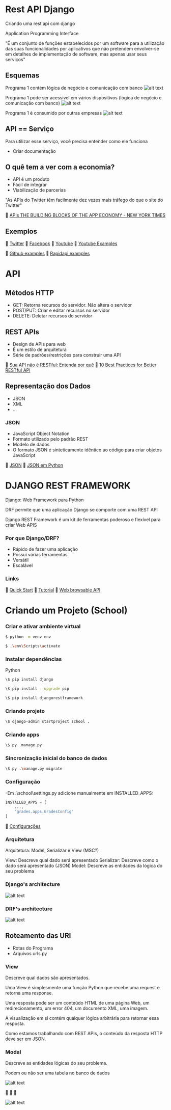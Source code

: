 # Rest API Django

Criando uma rest api com django

Application Programming Interface

"É um conjunto de funções estabelecidos por um software para 
a utilização das suas funcionalidades por aplicativos que não 
pretendem envolver-se em detalhes de implementação de software, 
mas apenas usar seus serviços"

## Esquemas

Programa 1 contém lógica de negócio e comunicação com banco
![alt text](https://github.com/rauldosS/rest-api-django/blob/main/images/01.png?raw=true)

Programa 1 pode ser acessível em vários dispositivos (lógica de negócio e comunicação com banco)
![alt text](https://github.com/rauldosS/rest-api-django/blob/main/images/02.png?raw=true)

Programa 1 é consumido por outras empresas
![alt text](https://github.com/rauldosS/rest-api-django/blob/main/images/03.png?raw=true)

## API == Serviço

Para utilizar esse serviço, você precisa entender como ele funciona

- Criar documentação

## O quê tem a ver com a economia?

- API é um produto
- Fácil de integrar
- Viabilização de parcerias

"As APIs do Twitter têm facilmente dez vezes mais tráfego do que o site do Twitter"


🔗 [APIs THE BUILDING BLOCKS OF THE APP ECONOMY - NEW YORK TIMES](https://www.nytimes.com/paidpost/ca-technologies/apis-the-building-blocks-of-the-app-economy.html)

## Exemplos

🔗 [Twitter](https://developer.twitter.com/en/docs/twitter-api)
🔗 [Facebook]()
🔗 [Youtube](https://developers.google.com/youtube/v3)
    🔗 [Youtube Examples](https://github.com/youtube/api-samples)

🔗 [Github examples](https://github.com/public-apis/public-apis)
🔗 [Rapidapi examples](https://rapidapi.com/blog/most-popular-apis-2018/)

# API
## Métodos HTTP

- GET: Retorna recursos do servidor. Não altera o servidor
- POST/PUT: Criar e editar recursos no servidor
- DELETE: Deletar recursos do servidor

## REST APIs

- Design de APIs para web
- É um estilo de arquitetura
- Série de padrões/restrições para construir uma API

🔗 [Sua API não é RESTful: Entenda por quê](https://blog.geekhunter.com.br/sua-api-nao-e-restful-entenda-por-que/)
🔗 [10 Best Practices for Better RESTful API](https://medium.com/@mwaysolutions/10-best-practices-for-better-restful-api-cbe81b06f291)

## Representação dos Dados

- JSON
- XML
- ...

### JSON
- JavaScript Object Notation
- Formato utilizado pelo padrão REST
- Modelo de dados
- O formato JSON é sinteticamente idêntico ao código para criar objetos JavaScript

🔗 [JSON](https://www.json.org/json-en.html)
🔗 [JSON em Python](https://docs.python.org/pt-br/3/library/json.html)

# DJANGO REST FRAMEWORK

Django: Web Framework para Python

DRF permite que uma aplicação Django se comporte com uma REST API

Django REST Framework é um kit de ferramentas poderoso e flexível para criar Web APIS

### Por que Django/DRF?

- Rápido de fazer uma aplicação
- Possui várias ferramentas
- Versátil
- Escalável

### Links

🔗 [Quick Start]()
🔗 [Tutorial]()
🔗 [Web browsable API](https://restframework.herokuapp.com/)

# Criando um Projeto (School)

### Criar e ativar ambiente virtual

```bash
$ python -m venv env
```
```bash
$ .\env\Scripts\activate
```

### Instalar dependências

Python

```bash
\$ pip install django
```
```bash
\$ pip install --upgrade pip
```
```bash
\$ pip install djangorestframework
```

### Criando projeto

```bash
\$ django-admin startproject school .
```

### Criando apps 

```bash
\$ py .manage.py 
```

### Sincronização inicial do banco de dados

```bash
\$ py .\manage.py migrate
```

### Configuração

-Em .\school\settings.py adicione manualmente em INSTALLED_APPS:

```python
INSTALLED_APPS = [
    ...,
    'grades.apps.GradesConfig'
]
```

🔗 [Configurações](https://www.django-rest-framework.org/api-guide/settings/)

### Arquitetura

Arquitetura: Model, Serializar e View (MSC?)

View: Descreve qual dado será apresentado
Serializar: Descreve como o dado será apresentado (JSON)
Model: Descreve as entidades da lógica do seu problema

### Django's architecture
![alt text](https://github.com/rauldosS/rest-api-django/blob/main/images/04.png?raw=true)

### DRF's architecture
![alt text](https://github.com/rauldosS/rest-api-django/blob/main/images/05.png?raw=true)

## Roteamento das URl

- Rotas do Programa
- Arquivos urls.py

### View

Descreve qual dados são apresentados.

Uma View é simplesmente uma função Python que recebe uma request e retorna uma response.

Uma resposta pode ser um conteúdo HTML de uma página Web, um redirecionamento, um error 404,
um documento XML, uma imagem.

A visualização em si contém qualquer lógica arbitrária para retornar essa resposta.

Como estamos trabalhando com REST APIs, o conteúdo da resposta HTTP deve ser em JSON.

### Modal

Descreve as entidades lógicas do seu problema.

Podem ou não ser uma tabela no banco de dados

![alt text](https://github.com/rauldosS/rest-api-django/blob/main/images/06.png?raw=true)

🔗 []()
🔗 []()
🔗 []()

![alt text](https://github.com/rauldosS/rest-api-django/blob/main/images/0.png?raw=true)
